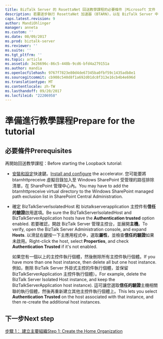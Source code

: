 ```yaml
---
title: BizTalk Server 的 RosettaNet 回送教學課程的必要條件 |Microsoft 文件
description: 若要逐步執行 RosettaNet 加速器 (BTARN)，以在 BizTalk Server 中的回送教學課程的必要條件
caps.latest.revision: 9
author: MandiOhlinger
manager: anneta
ms.custom: ''
ms.date: 08/09/2017
ms.prod: biztalk-server
ms.reviewer: ''
ms.suite: ''
ms.tgt_pltfrm: ''
ms.topic: article
ms.assetid: 3e26696c-86c5-448b-9cd6-bfd4a279151a
ms.author: mandia
ms.openlocfilehash: 9767f7823e80d4de67345ba0fbf59c1435adb8e1
ms.sourcegitcommit: cb908c540d8f1a692d01dc8f313e16cb4b4e696d
ms.translationtype: MT
ms.contentlocale: zh-TW
ms.lasthandoff: 09/20/2017
ms.locfileid: "22206958"
---
```

# <a name="prepare-for-the-tutorial"></a><span data-ttu-id="909e3-103">準備進行教學課程</span><span class="sxs-lookup"><span data-stu-id="909e3-103">Prepare for the tutorial</span></span>

## <a name="prerequisites"></a><span data-ttu-id="909e3-104">必要條件</span><span class="sxs-lookup"><span data-stu-id="909e3-104">Prerequisites</span></span>
<span data-ttu-id="909e3-105">再開始回送教學課程：</span><span class="sxs-lookup"><span data-stu-id="909e3-105">Before starting the Loopback tutorial:</span></span>
  
-   <span data-ttu-id="909e3-106">[安裝和設定](install-configure-biztalk-accelerator-for-rosettanet.md)快速鍵。</span><span class="sxs-lookup"><span data-stu-id="909e3-106">[Install and configure](install-configure-biztalk-accelerator-for-rosettanet.md) the accelerator.</span></span> <span data-ttu-id="909e3-107">您可能要將 btarnhttpreceive 虛擬目錄加入至 Windows SharePoint 受管理的路徑排除清單，在 SharePoint 管理中心內。</span><span class="sxs-lookup"><span data-stu-id="909e3-107">You may have to add the btarnhttpreceive virtual directory to the Windows SharePoint managed path exclusion list in SharePoint Central Administration.</span></span>  
  
-   <span data-ttu-id="909e3-108">確定 BizTalkServerIsolatedHost 和 biztalkserverapplication 主控件有**信任的驗證**啟用選項。</span><span class="sxs-lookup"><span data-stu-id="909e3-108">Be sure the BizTalkServerIsolatedHost and BizTalkServerApplication hosts have the **Authentication trusted** option enabled.</span></span> <span data-ttu-id="909e3-109">若要確認，開啟 BizTalk Server 管理主控台，並展開**主機**。</span><span class="sxs-lookup"><span data-stu-id="909e3-109">To verify, open the BizTalk Server Administration console, and expand **Hosts**.</span></span> <span data-ttu-id="909e3-110">以滑鼠右鍵按一下主應用程式中，選取**屬性**，並檢查**信任的驗證**如果未啟用。</span><span class="sxs-lookup"><span data-stu-id="909e3-110">Right-click the host, select **Properties**, and check **Authentication Trusted** if it's not enabled.</span></span>  

    <span data-ttu-id="909e3-111">如果您有一個以上的主控件執行個體，然後刪除所有主控件執行個體。</span><span class="sxs-lookup"><span data-stu-id="909e3-111">If you have more than one host instance, then delete all but one host instance.</span></span> <span data-ttu-id="909e3-112">例如，刪除 BizTalk Server 外掛式主控的件執行個體，並保留 BizTalkServerApplication 主控件執行個體）。</span><span class="sxs-lookup"><span data-stu-id="909e3-112">For example, delete the BizTalk Server Isolated Host instance, and keep the BizTalkServerApplication host instance).</span></span> <span data-ttu-id="909e3-113">這可讓您選取**信任的驗證**主機相關聯的執行個體，然後再重新建立其他主控件執行個體上。</span><span class="sxs-lookup"><span data-stu-id="909e3-113">This lets you select **Authentication Trusted** on the host associated with that instance, and then re-create the additional host instances.</span></span>  
  
## <a name="next-step"></a><span data-ttu-id="909e3-114">下一步</span><span class="sxs-lookup"><span data-stu-id="909e3-114">Next step</span></span>
 [<span data-ttu-id="909e3-115">步驟 1： 建立主要組織</span><span class="sxs-lookup"><span data-stu-id="909e3-115">Step 1: Create the Home Organization</span></span>](step-1-create-the-home-organization.md)